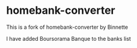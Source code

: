 # homebank-converter #

This is a fork of homebank-converter by Binnette

I have added Boursorama Banque to the banks list
